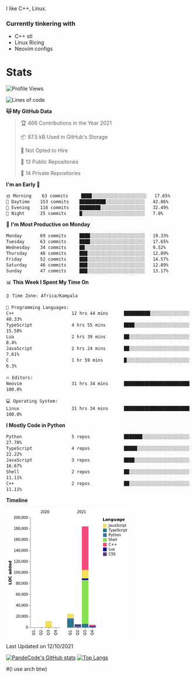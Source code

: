 I like C++, Linux.
### Currently tinkering with
 - C++ stl
 - Linux Ricing
 - Neovim configs

# Stats
<!--START_SECTION:waka-->
![Profile Views](http://img.shields.io/badge/Profile%20Views-20-blue)

![Lines of code](https://img.shields.io/badge/From%20Hello%20World%20I%27ve%20Written-232071%20lines%20of%20code-blue)

**🐱 My GitHub Data** 

> 🏆 466 Contributions in the Year 2021
 > 
> 📦 87.5 kB Used in GitHub's Storage 
 > 
> 🚫 Not Opted to Hire
 > 
> 📜 13 Public Repositories 
 > 
> 🔑 14 Private Repositories  
 > 
**I'm an Early 🐤** 

```text
🌞 Morning    63 commits     ████░░░░░░░░░░░░░░░░░░░░░   17.65% 
🌆 Daytime    153 commits    ██████████░░░░░░░░░░░░░░░   42.86% 
🌃 Evening    116 commits    ████████░░░░░░░░░░░░░░░░░   32.49% 
🌙 Night      25 commits     █░░░░░░░░░░░░░░░░░░░░░░░░   7.0%

```
📅 **I'm Most Productive on Monday** 

```text
Monday       69 commits     ████░░░░░░░░░░░░░░░░░░░░░   19.33% 
Tuesday      63 commits     ████░░░░░░░░░░░░░░░░░░░░░   17.65% 
Wednesday    34 commits     ██░░░░░░░░░░░░░░░░░░░░░░░   9.52% 
Thursday     46 commits     ███░░░░░░░░░░░░░░░░░░░░░░   12.89% 
Friday       52 commits     ███░░░░░░░░░░░░░░░░░░░░░░   14.57% 
Saturday     46 commits     ███░░░░░░░░░░░░░░░░░░░░░░   12.89% 
Sunday       47 commits     ███░░░░░░░░░░░░░░░░░░░░░░   13.17%

```


📊 **This Week I Spent My Time On** 

```text
⌚︎ Time Zone: Africa/Kampala

💬 Programming Languages: 
C++                      12 hrs 44 mins      ██████████░░░░░░░░░░░░░░░   40.33% 
TypeScript               4 hrs 55 mins       ████░░░░░░░░░░░░░░░░░░░░░   15.58% 
Lua                      2 hrs 39 mins       ██░░░░░░░░░░░░░░░░░░░░░░░   8.4% 
JavaScript               2 hrs 24 mins       ██░░░░░░░░░░░░░░░░░░░░░░░   7.61% 
C                        1 hr 59 mins        █░░░░░░░░░░░░░░░░░░░░░░░░   6.3%

🔥 Editors: 
Neovim                   31 hrs 34 mins      █████████████████████████   100.0%

💻 Operating System: 
Linux                    31 hrs 34 mins      █████████████████████████   100.0%

```

**I Mostly Code in Python** 

```text
Python                   5 repos             ███████░░░░░░░░░░░░░░░░░░   27.78% 
TypeScript               4 repos             █████░░░░░░░░░░░░░░░░░░░░   22.22% 
JavaScript               3 repos             ████░░░░░░░░░░░░░░░░░░░░░   16.67% 
Shell                    2 repos             ██░░░░░░░░░░░░░░░░░░░░░░░   11.11% 
C++                      2 repos             ██░░░░░░░░░░░░░░░░░░░░░░░   11.11%

```


**Timeline**

![Chart not found](https://raw.githubusercontent.com/PandeCode/PandeCode/main/charts/bar_graph.png) 


 Last Updated on 12/10/2021
<!--END_SECTION:waka-->
[![PandeCode's GitHub stats](https://github-readme-stats.vercel.app/api?username=PandeCode&theme=dracula&hide_border=true&show_icons=true)](https://github.com/anuraghazra/github-readme-stats)
[![Top Langs](https://github-readme-stats.vercel.app/api/top-langs/?username=PandeCode&layout=compact&theme=dracula&hide_border=true)](https://github.com/anuraghazra/github-readme-stats)


#(i use arch btw)
